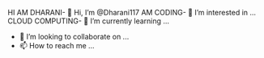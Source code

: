 HI AM DHARANI- 👋 Hi, I’m @Dharani117
AM CODING- 👀 I’m interested in ...
CLOUD COMPUTING- 🌱 I’m currently learning ...
- 💞️ I’m looking to collaborate on ...
- 📫 How to reach me ...

<!---
Dharani117/Dharani117 is a ✨ special ✨ repository because its `README.md` (this file) appears on your GitHub profile.
You can click the Preview link to take a look at your changes.
--->
